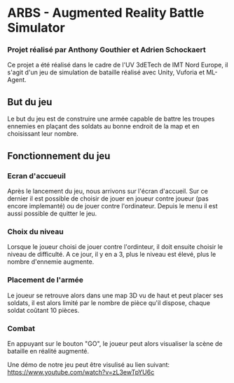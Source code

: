 # ARBS - Augmented Reality Battle Simulator
### Projet réalisé par Anthony Gouthier et Adrien Schockaert

Ce projet a été réalisé dans le cadre de l'UV 3dETech de IMT Nord Europe, il s'agit d'un jeu de simulation de bataille réalisé avec Unity, Vuforia et ML-Agent. 

## But du jeu 
Le but du jeu est de construire une armée capable de battre les troupes ennemies en plaçant des soldats au bonne endroit de la map et en choisissant leur nombre. 

## Fonctionnement du jeu
### Ecran d'accueuil
Après le lancement du jeu, nous arrivons sur l'écran d'accueil. Sur ce dernier il est possible de choisir de jouer en joueur contre joueur (pas encore implemanté) ou de jouer contre l'ordinateur. Depuis le menu il est aussi possible de quitter le jeu.
### Choix du niveau
Lorsque le joueur choisi de jouer contre l'ordinteur, il doit ensuite choisir le niveau de difficulté. A ce jour, il y en a 3, plus le niveau est élevé, plus le nombre d'ennemie augmente. 
### Placement de l'armée 
Le joueur se retrouve alors dans une map 3D vu de haut et peut placer ses soldats, il est alors limité par le nombre de pièce qu'il dispose, chaque soldat coûtant 10 pièces.
### Combat
En appuyant sur le bouton "GO", le joueur peut alors visualiser la scène de bataille en réalité augmenté.

Une démo de notre jeu peut être visulisé au lien suivant: 
https://www.youtube.com/watch?v=zL3ewTpYU6c



